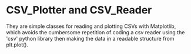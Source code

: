 # CSV_Plotter and CSV_Reader

They are simple classes for reading and plotting CSVs with Matplotlib, which avoids the cumbersome repetition of coding a csv reader using the 'csv' python library then making the data in a readable structure from plt.plot().